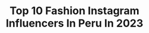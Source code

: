 ---
title: Top 10 Fashion Instagram Influencers In Peru In 2023
description: >-
  Find top fashion Instagram influencers in Peru in 2023. Most popular hashtags: #publicidad #model #fashionblogger.
platform: Instagram
hits: 106
text_top: Analyze the top-rated Instagram influencers on inBeat.
text_bottom: Our platform aggregates 106 Instagram influencers like this in Peru for you to pitch.
profiles:
  - username: "taliaechecopar"
    fullname: >-
      Talía Echecopar
    bio: >-
      Fashion & Lifestyle Creator My Brand: @_inmaculada 📍Lima Mira la nueva colección de mi marca de ropa aquí ✨ ⬇️
    location: "Peru"
    followers: 143310
    engagement: 82
    commentsToLikes: 0.019542
    id: ck138g9vgg35s0i19a2m2hipf
    verified: true
    hashtags: "#modaperu, #moda, #styleinspo, #navidadperu"
  - username: "antonellaleguab"
    fullname: >-
      Anto Legua B
    bio: >-
      Founder @el_closetdeanto @beautyfashion.peru Girl Boss | Fashion | Travel | Lifestyle ✉ antonellaleguab@gmail.com 📌 Perú
    location: "Peru"
    followers: 79204
    engagement: 39
    commentsToLikes: 0.249237
    id: ck6u904yrupf20j711z5lc25b
    verified: false
    hashtags: "#bicentenario, #nyc, #maquillatepararegresarperu, #8m"
  - username: "alessandra.salazar"
    fullname: >-
      Alessandra Salazar
    bio: >-
      Estudiante de publicidad📍Based in Lima 🎒 Travel | Reader | Fashion | Lifestyle
    location: "Peru"
    followers: 7133
    engagement: 427
    commentsToLikes: 0.079732
    id: ck8t1m991w8eu0j78q7w267lq
    verified: false
    hashtags: ""
  - username: "santiagosalazarph"
    fullname: >-
      SANTIAGO SALAZAR
    bio: >-
      Fotografo en Lima 🇵🇪 Fashion | Commercial Mis trabajos aquí ⏩ @sant.work
    location: "Peru"
    followers: 5876
    engagement: 631
    commentsToLikes: 0.053719
    id: ck5c5xvn14ckw0i11bq58jxq9
    verified: false
    hashtags: "#photostudio, #makeup, #archives, #model"
  - username: "callme.marla"
    fullname: >-
      ⛓🔗MarLa | Grungeblog🔗⛓
    bio: >-
      📍Perú 🇵🇪 ♡ Grunge Alt Fashion Blogger. ♡ Tiktok (+24k) callme.marla ♡ NUEVO VIDEO 👇🏼 botas demonia 🖤
    location: "Peru"
    followers: 16276
    engagement: 1896
    commentsToLikes: 0.106122
    id: ckaotvcblxonl0i78lxs33q69
    verified: false
    hashtags: "#90sgrunge, #gothaesthetic, #grungeaesthetic, #grungeblog"
  - username: "c.salazarfoto"
    fullname: >-
      CARLOS SALAZAR
    bio: >-
      Fashion photographer DM for facetime shootings Retoucher Lima, Peru 🇵🇪📍
    location: "Peru"
    followers: 18730
    engagement: 285
    commentsToLikes: 0.024171
    id: ck0vymztj4syd0i19mtqch916
    verified: false
    hashtags: "#shot, #fashion, #model, #editorial"
  - username: "roksolanalima"
    fullname: >-
      Lima 🤍
    bio: >-
      Lifestyle • Nails • Fashion ▪️My business : 📮@roksolanalima.cooperation ▫️ @lima.school ▫️ @lima.beautystudio . TelegramMusic 👇🏼
    location: "Peru"
    followers: 100127
    engagement: 788
    commentsToLikes: 0.084362
    id: ck0u7d0fk4gh00i19vo4089y1
    verified: false
    hashtags: "#lovestory, #loveislove, #relax, #style"
  - username: "adiccionallabial"
    fullname: >-
      Miss Mickey 💕Jonas Vloggers 😎🔥
    bio: >-
      Espíritu libre 🌙✨ Amante del maquillaje , beauty vlogger & fashion victim 💄💋 Contacto.adiccionallabial@gmail.com💌 @adictosallabial Nuevo video👇😱
    location: "Peru"
    followers: 261465
    engagement: 205
    commentsToLikes: 0.012688
    id: ck6udnzznm6u60j71lk0fj1ql
    verified: true
    hashtags: "#newyear, #newhair, #newbitch, #nailinspo"
  - username: "daniellaeacosta"
    fullname: >-
      Daniella | Outfits y Datos
    bio: >-
      ◽️Lifestyle l Fashion & Beauty ◽️Moda para todas l Tips & Datos l Emprendimiento INSCRÍBETE AL CAMPAFIT AQUÍ⬇️
    location: "Peru"
    followers: 66808
    engagement: 218
    commentsToLikes: 0.075659
    id: ck13d1tzc38n30i19e4v4c15v
    verified: false
    hashtags: "#publicidad, #lifestyleblogger, #outfitinspo, #instareel"
  - username: "jeremyiturri"
    fullname: >-
      J E R E M Y    I T U R R I
    bio: >-
      📍Lima, Perú | 👑 👑 Maestro/ Coreógrafo/ Bailarín 🎵 Maluma/Akon/Farina/Leslie Grace/Fonsi/Leslie Shaw 🧢 Fashion/ @gshockperuof 🤞🏽RICHFAM 🔰 COMBATE
    location: "Peru"
    followers: 98660
    engagement: 117
    commentsToLikes: 0.058515
    id: ck5zrsugwx7560i14jps3clzb
    verified: false
    hashtags: "#teamgshockperu, #publicidad, #essentialshoodie, #btimeperu"
---